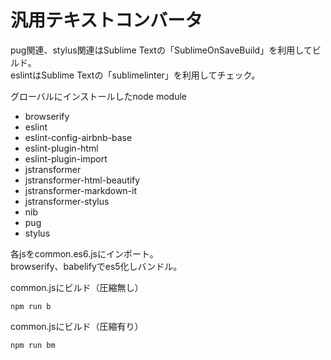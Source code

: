 # 汎用テキストコンバータ

pug関連、stylus関連はSublime Textの「SublimeOnSaveBuild」を利用してビルド。  
eslintはSublime Textの「sublimelinter」を利用してチェック。

グローバルにインストールしたnode module

+ browserify
+ eslint
+ eslint-config-airbnb-base
+ eslint-plugin-html
+ eslint-plugin-import
+ jstransformer
+ jstransformer-html-beautify
+ jstransformer-markdown-it
+ jstransformer-stylus
+ nib
+ pug
+ stylus

各jsをcommon.es6.jsにインポート。  
browserify、babelifyでes5化しバンドル。


common.jsにビルド（圧縮無し）

```
npm run b
```

common.jsにビルド（圧縮有り）

```
npm run bm
```

